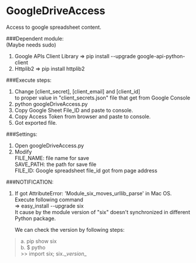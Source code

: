 
# GoogleDriveAccess
Access to google spreadsheet content.

###Dependent module:  
(Maybe needs sudo)

1. Google APIs Client Library => pip install --upgrade google-api-python-client  
2. Httplib2 => pip install httplib2

###Execute steps:

1. Change [client_secret], [client_email] and [client_id]  
	to proper value in "client_secrets.json" file that get from Google Console
2. python googleDriveAccess.py
3. Copy Google Sheet File_ID and paste to console.
4. Copy Access Token from browser and paste to console.
5. Got exported file.

###Settings:

1. Open googleDriveAccess.py
2. Modify  
	FILE_NAME: file name for save  
	SAVE_PATH: the path for save file  
	FILE_ID: Google spreadsheet file_id got from page address  

###NOTIFICATION:

1. If got AttributeError: 'Module_six_moves_urllib_parse' in Mac OS. Execute following command  
	=> easy_install --upgrade six  
  It cause by the module version of "six" doesn't synchronized in different Python package.  

	We can check the version by following steps:  
>  	a. pip show six  
>  	b. $ pytho  
>		\>> import six; six.\__version__  
